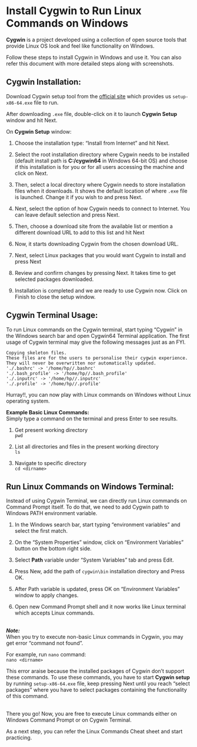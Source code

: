 # Install Cygwin to Run Linux Commands on Windows

**Cygwin** is a project developed using a collection of open source tools that provide Linux OS look and feel like functionality on Windows. 

Follow these steps to install Cygwin in Windows and use it. You can also refer this document with more detailed steps along with screenshots.

## **Cygwin Installation:**
Download Cygwin setup tool from the [official site](https://www.cygwin.com/) which provides us `setup-x86-64.exe` file to run.

After downloading `.exe` file, double-click on it to launch **Cygwin Setup** window and hit Next.

On **Cygwin Setup** window:
1. Choose the installation type: “Install from Internet” and hit Next.

2. Select the root installation directory where Cygwin needs to be installed (default install path is **C:/cygwin64** in Windows 64-bit OS) and choose if this installation is for you or for all users accessing the machine and click on Next.

3. Then, select a local directory where Cygwin needs to store installation files when it downloads. It shows the default location of where `.exe` file is launched. Change it if you wish to and press Next.
  
4. Next, select the option of how Cygwin needs to connect to Internet. You can leave default selection and press Next.
 
5. Then, choose a download site from the available list or mention a different download URL to add to this list and hit Next
   
6. Now, it starts downloading Cygwin from the chosen download URL.
  
7. Next, select Linux packages that you would want Cygwin to install and press Next
   
8. Review and confirm changes by pressing Next. It takes time to get selected packages downloaded.
   
9. Installation is completed and we are ready to use Cygwin now. Click on Finish to close the setup window. 

## **Cygwin Terminal Usage:**
To run Linux commands on the Cygwin terminal, start typing “Cygwin” in the Windows search bar and open Cygwin64 Terminal application. 
The first usage of Cygwin terminal may give the following messages just as an FYI.

```
Copying skeleton files.
These files are for the users to personalise their cygwin experience.
They will never be overwritten nor automatically updated.
'./.bashrc' -> '/home/hp//.bashrc'
'./.bash_profile' -> '/home/hp//.bash_profile'
'./.inputrc' -> '/home/hp//.inputrc'
'./.profile' -> '/home/hp//.profile'
 ```

Hurray!!, you can now play with Linux commands on Windows without Linux operating system.

**Example Basic Linux Commands:**<br>
Simply type a command on the terminal and press Enter to see results. <br>

1. Get present working directory <br>
   `pwd`

2. List all directories and files in the present working directory <br>
   `ls`

3. Navigate to specific directory <br>
   `cd <dirname>`

## Run Linux Commands on Windows Terminal:
Instead of using Cygwin Terminal, we can directly run Linux commands on Command Prompt itself. To do that, we need to add Cygwin path to Windows PATH environment variable. 

1. In the Windows search bar, start typing “environment variables” and select the first match.
   
2. On the “System Properties” window, click on “Environment Variables” button on the bottom right side.

3. Select **Path** variable under “System Variables” tab and press Edit.

4. Press New, add the path of `cygwin\bin` installation directory and Press OK.

5. After Path variable is updated, press OK on “Environment Variables” window to apply changes.

6. Open new Command Prompt shell and it now works like Linux terminal which accepts Linux commands.

\
***_Note:_*** <br>
When you try to execute non-basic Linux commands in Cygwin, you may get error “command not found”. 

For  example, run `nano` command: <br>
`nano <dirname> `

This error araise because the installed packages of Cygwin don’t support these commands. To use these commands, you have to start **Cygwin setup** by running `setup-x86-64.exe` file, keep pressing Next until you reach “select packages” where you have to select packages containing the functionality of this command.

<br>
There you go! Now, you are free to execute Linux commands either on Windows Command Prompt or on Cygwin Terminal.

As a next step, you can refer the Linux Commands Cheat sheet and start practicing.
